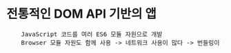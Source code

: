 # 전통적인 DOM API 기반의 앱
<pre>
    JavaScript 코드를 여러 ES6 모듈 자원으로 개발
    Browser 모듈 자원도 함께 사용 -> 네트워크 사용이 많다 -> 번들링이 필요한 이유 
</pre>